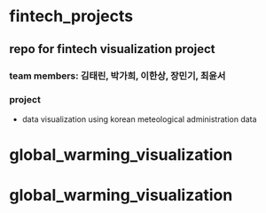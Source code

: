 # fintech_projects
## repo for fintech visualization project

### team members: 김태린, 박가희, 이한상, 장민기, 최윤서

### project

- data visualization using korean meteological administration data

# global_warming_visualization
# global_warming_visualization

